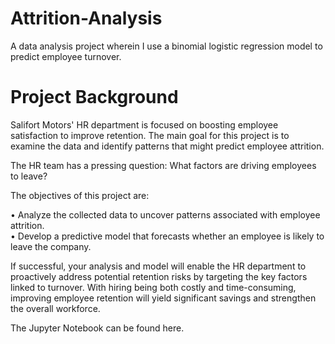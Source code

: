 # Attrition-Analysis
A data analysis project wherein I use a binomial logistic regression model to predict employee turnover.

# Project Background
Salifort Motors' HR department is focused on boosting employee satisfaction to improve retention. The main goal for this project is to examine the data and identify patterns that might predict employee attrition.

The HR team has a pressing question: What factors are driving employees to leave?

The objectives of this project are: 

  • Analyze the collected data to uncover patterns associated with employee attrition. <br/>
  • Develop a predictive model that forecasts whether an employee is likely to leave the company.
  
If successful, your analysis and model will enable the HR department to proactively address potential retention risks by targeting the key factors linked to turnover. With hiring being both costly and time-consuming, improving employee retention will yield significant savings and strengthen the overall workforce.

The Jupyter Notebook can be found here.
